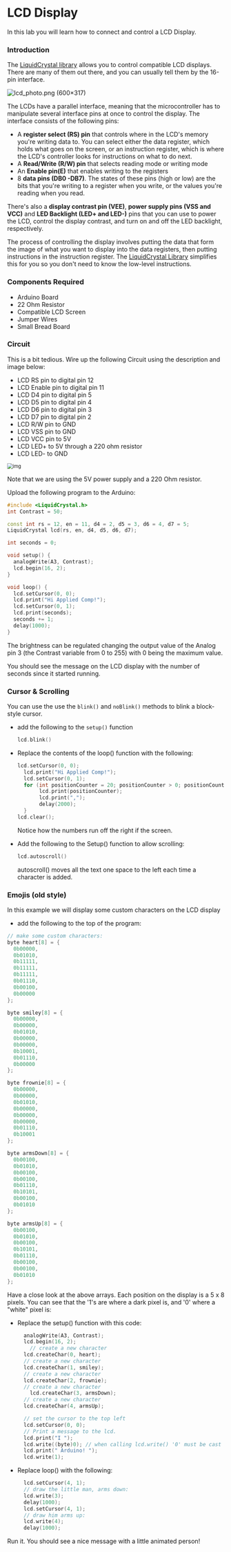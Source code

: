 # LCD Display

In this lab you will learn how to connect and control a LCD Display.

### Introduction

The [LiquidCrystal library](https://www.arduino.cc/reference/en/libraries/liquidcrystal/) allows you to control compatible LCD displays. There are many of them out there, and you can usually tell them by the 16-pin interface.

![lcd_photo.png (600×317)](./img/lcd_photo.png)

The LCDs have a parallel interface, meaning that the microcontroller has to manipulate several interface pins at once to control the display. The interface consists of the following pins:

- A **register select (RS) pin** that controls where in the LCD's memory you're writing data to. You can select either the data register, which holds what goes on the screen, or an instruction register, which is where the LCD's controller looks for instructions on what to do next.
- A **Read/Write (R/W) pin** that selects reading mode or writing mode
- An **Enable pin(E)** that enables writing to the registers
- 8 **data pins (DB0 -DB7)**. The states of these pins (high or low) are the bits that you're writing to a register when you write, or the values you're reading when you read.

There's also a **display contrast pin (VEE)**, **power supply pins (VSS and VCC)** and **LED Backlight (LED+ and LED-)** pins that you can use to power the LCD, control the display contrast, and turn on and off the LED backlight, respectively.

The process of controlling the display involves putting the data that form the image of what you want to display into the data registers, then putting instructions in the instruction register. The [LiquidCrystal Library](https://www.arduino.cc/reference/en/libraries/liquidcrystal/) simplifies this for you so you don't need to know the low-level instructions.

### Components Required

+ Arduino Board
+ 22 Ohm Resistor
+ Compatible LCD Screen
+ Jumper Wires
+ Small Bread Board

### Circuit

This is a bit tedious. Wire up the following Circuit using the description and image below:

- LCD RS pin to digital pin 12
- LCD Enable pin to digital pin 11
- LCD D4 pin to digital pin 5
- LCD D5 pin to digital pin 4
- LCD D6 pin to digital pin 3
- LCD D7 pin to digital pin 2
- LCD R/W pin to GND
- LCD VSS pin to GND
- LCD VCC pin to 5V
- LCD LED+ to 5V through a 220 ohm resistor
- LCD LED- to GND

<img src="./img/2e243b24-55c5-495a-9cea-9678f7c2b68c.png" alt="img" style="zoom: 80%;" />





Note that we are using the 5V power supply and a 220 Ohm resistor. 

Upload the following program to the Arduino:

~~~c++
#include <LiquidCrystal.h>
int Contrast = 50;

const int rs = 12, en = 11, d4 = 2, d5 = 3, d6 = 4, d7 = 5;
LiquidCrystal lcd(rs, en, d4, d5, d6, d7);

int seconds = 0;

void setup() {
  analogWrite(A3, Contrast);
  lcd.begin(16, 2);
}

void loop() {
  lcd.setCursor(0, 0);
  lcd.print("Hi Applied Comp!");
  lcd.setCursor(0, 1);
  lcd.print(seconds);
  seconds += 1;
  delay(1000);
}
~~~

The brightness can be regulated changing the output value of the Analog pin 3 (the Contrast variable from 0 to 255) with 0 being the maximum value. 

You should see the message on the LCD display with the number of seconds since it started running.



### Cursor & Scrolling

You can use the  use the ``blink()`` and ``noBlink()`` methods to blink a block-style cursor.

+ add the following to the ``setup()`` function

  ~~~c++
  lcd.blink()
  ~~~

+ Replace the contents of the loop() function with the following:

  ~~~c++
  lcd.setCursor(0, 0);
    lcd.print("Hi Applied Comp!");
    lcd.setCursor(0, 1);
    for (int positionCounter = 20; positionCounter > 0; positionCounter--) {
         lcd.print(positionCounter);
         lcd.print(",");
         delay(2000);
    }
  lcd.clear();
  ~~~

  Notice how the numbers run off the right if the screen. 

+ Add the following to the Setup() function to allow scrolling:

  ~~~c++
  lcd.autoscroll()
  ~~~

  autoscroll() moves all the text one space to the left each time a character is added.

### Emojis (old style)

In this example we will display some custom characters on the LCD display

+ add the following to the top of the program:

~~~c++
// make some custom characters:
byte heart[8] = {
  0b00000,
  0b01010,
  0b11111,
  0b11111,
  0b11111,
  0b01110,
  0b00100,
  0b00000
};

byte smiley[8] = {
  0b00000,
  0b00000,
  0b01010,
  0b00000,
  0b00000,
  0b10001,
  0b01110,
  0b00000
};

byte frownie[8] = {
  0b00000,
  0b00000,
  0b01010,
  0b00000,
  0b00000,
  0b00000,
  0b01110,
  0b10001
};

byte armsDown[8] = {
  0b00100,
  0b01010,
  0b00100,
  0b00100,
  0b01110,
  0b10101,
  0b00100,
  0b01010
};

byte armsUp[8] = {
  0b00100,
  0b01010,
  0b00100,
  0b10101,
  0b01110,
  0b00100,
  0b00100,
  0b01010
};
~~~

Have a close look at the above arrays. Each position on the display is a 5 x 8 pixels. You can see that the '1's are where a dark pixel is, and '0' where a "white" pixel is:

+ Replace the setup() function with this code:

  ~~~c++
    analogWrite(A3, Contrast);
    lcd.begin(16, 2);
      // create a new character
    lcd.createChar(0, heart);
    // create a new character
    lcd.createChar(1, smiley);
    // create a new character
    lcd.createChar(2, frownie);
    // create a new character
      lcd.createChar(3, armsDown);
    // create a new character
    lcd.createChar(4, armsUp);
  
    // set the cursor to the top left
    lcd.setCursor(0, 0);
    // Print a message to the lcd.
    lcd.print("I ");
    lcd.write((byte)0); // when calling lcd.write() '0' must be cast as a byte
    lcd.print(" Arduino! ");
    lcd.write(1);
  
  ~~~

+ Replace loop() with the following:

  ~~~c++
    lcd.setCursor(4, 1);
    // draw the little man, arms down:
    lcd.write(3);
    delay(1000);
    lcd.setCursor(4, 1);
    // draw him arms up:
    lcd.write(4);
    delay(1000);
  ~~~

  

Run it. You should see a nice message with a little animated person!

